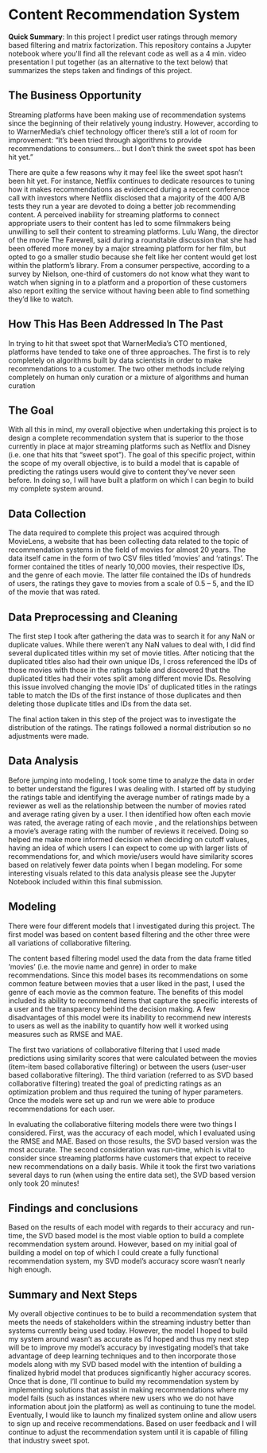 # Content Recommendation System
**Quick Summary**: In this project I predict user ratings through memory based filtering and matrix factorization. This repository contains a Jupyter notebook where you'll find all the relevant code as well as a 4 min. video presentation I put together (as an alternative to the text below) that summarizes the steps taken and findings of this project. 

## The Business Opportunity 
Streaming platforms have been making use of recommendation systems since the beginning of their relatively young industry. However, according to to WarnerMedia’s  chief technology officer there’s still a lot of room for improvement: “It’s been tried through algorithms to provide recommendations to consumers… but I don’t think the sweet spot has been hit yet.”

There are quite a few reasons why it may feel like the sweet spot hasn’t been hit yet. For instance, Netflix continues to dedicate resources to tuning how it makes recommendations as evidenced during a recent conference call with investors where Netflix disclosed that a majority of the 400 A/B tests they run a year are devoted to doing a better job recommending content. A perceived inability for streaming platforms to connect appropriate users to their content has led to some filmmakers being unwilling to sell their content to streaming platforms. Lulu Wang, the director of the movie The Farewell, said during a roundtable discussion that she had been offered more money by a major streaming platform for her film, but opted to go a smaller studio because she felt like her content would get lost within the platform’s library. From a consumer perspective, according to a survey by Nielson, one-third of customers do not know what they want to watch when signing in to a platform and a proportion of these customers also report exiting the service without having been able to find something they’d like to watch. 

## How This Has Been Addressed In The Past 
In trying to hit that sweet spot that WarnerMedia’s CTO mentioned, platforms have tended to take one of three approaches. The first is to rely completely on algorithms built by data scientists in order to make recommendations to a customer. The two other methods include relying completely on human only curation or a mixture of algorithms and human curation

## The Goal 
With all this in mind, my overall objective when undertaking this project is to design a complete recommendation system that is superior to the those currently in place at major streaming platforms such as Netflix and Disney (i.e. one that hits that “sweet spot”). The goal of this specific project, within the scope of my overall objective, is to build a model that is capable of predicting the ratings users would give to content they’ve never seen before. In doing so, I will have built a platform on which I can begin to build my complete system around. 

## Data Collection 
The data required to complete this project was acquired through MovieLens, a website that has been collecting data related to the topic of recommendation systems in the field of movies for almost 20 years. The data itself came in the form of two CSV files titled ‘movies’ and ‘ratings’. The former contained the titles of nearly 10,000 movies, their respective IDs, and the genre of each movie. The latter file contained the IDs of hundreds of users, the ratings they gave to movies from a scale of 0.5 – 5, and the ID of the  movie that was rated. 

## Data Preprocessing and Cleaning 
The first step I took after gathering the data was to search it for any NaN or duplicate values. While there weren’t any NaN values to deal with, I did find several duplicated titles within my set of movie titles. After noticing that the duplicated titles also had their own unique IDs, I cross referenced the IDs of those movies with those in the ratings table and discovered that the duplicated titles had their votes split among different movie IDs. Resolving this issue involved changing the movie IDs’ of duplicated titles in the ratings table to match the IDs of the first instance of those duplicates and then deleting those duplicate titles and IDs from the data set.

The final action taken in this step of the project was to investigate the distribution of the ratings. The ratings followed a normal distribution so no adjustments were made. 
	
## Data Analysis 
Before jumping into modeling, I took some time to analyze the data in order to better understand the figures I was dealing with. I started off by studying the ratings table and identifying the average number of ratings made by a reviewer as well as the relationship between the  number of movies rated and average rating given by a user. I then identified how often each movie was rated, the average rating of each movie , and the relationships between a movie’s average rating with the number of reviews it received. Doing so helped me make more informed decision when deciding on cutoff values, having an idea of which users I can expect to come up with larger lists of recommendations for, and which movie/users would have similarity scores based on relatively fewer data points when I began modeling. For some interesting visuals related to this data analysis please see the Jupyter Notebook included within this final submission.

## Modeling
There were four different models that I investigated during this project. The first model was based on content based filtering and the other three were all variations of collaborative filtering. 

The content based filtering model used the data from the data frame titled ‘movies’  (i.e. the movie name and genre) in order to make recommendations. Since this model bases its recommendations on some common feature between movies that a user liked in the past, I used the genre of each movie as the common feature. The benefits of this model included its ability to recommend items that capture the specific interests of a user and the transparency behind the decision making. A few disadvantages of this model were its inability to recommend new interests to users as well as the inability to quantify how well it worked using measures such as RMSE and MAE. 

The first two variations of collaborative filtering that I used made predictions using similarity scores that were calculated between the movies (item-item based collaborative filtering) or between the users (user-user based collaborative filtering). The third variation (referred to as SVD based collaborative filtering) treated the goal of predicting ratings as an optimization problem and thus required the tuning of hyper parameters. Once the models were set up and run we were able to produce recommendations for each user. 

In evaluating the collaborative filtering models there were two things I considered. First, was the accuracy of each model, which I evaluated using the RMSE and MAE. Based on those results, the SVD based version was the most accurate. The second consideration was run-time, which is vital to consider since streaming platforms have customers that expect to receive new recommendations on a daily basis. While it took the first two variations several days to run (when using the entire data set), the SVD based version only took 20 minutes! 

## Findings and conclusions
Based on the results of each model with regards to their accuracy and run-time, the SVD based model is the most viable option to build a complete recommendation system around. However, based on my initial goal of building a model on top of which I could create a fully functional recommendation system, my SVD model’s accuracy score wasn’t nearly high enough. 

## Summary and Next Steps
My overall objective continues to be to build a recommendation system that meets the needs of stakeholders within the streaming industry better than systems currently being used today. However, the model I hoped to build my system around wasn’t as accurate as I’d hoped and thus my next step will be to improve my model’s accuracy by investigating model’s that take advantage of deep learning techniques and to then incorporate those models along with my SVD based model with the intention of building a finalized hybrid model that produces significantly higher accuracy scores. Once that is done, I’ll continue to build my recommendation system by implementing solutions that assist in making recommendations where my model fails (such as instances where new users who we do not have information about join the platform) as well as continuing to tune the model. Eventually, I would like to launch my finalized system online and allow users to sign up and receive recommendations. Based on user feedback and I will continue to adjust the recommendation system until it is capable of filling that industry sweet spot. 
